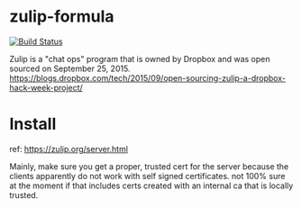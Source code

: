 zulip-formula
=============
[![Build Status](https://travis-ci.org/ssplatt/zulip-formula.svg?branch=master)](https://travis-ci.org/ssplatt/zulip-formula)

Zulip is a "chat ops" program that is owned by Dropbox and was open sourced on September 25, 2015. https://blogs.dropbox.com/tech/2015/09/open-sourcing-zulip-a-dropbox-hack-week-project/

# Install
ref: https://zulip.org/server.html

Mainly, make sure you get a proper, trusted cert for the server because the clients apparently do not work with self signed certificates.  not 100% sure at the moment if that includes certs created with an internal ca that is locally trusted.

